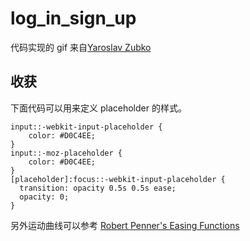 # log_in_sign_up

代码实现的 gif 来自[Yaroslav Zubko](https://material.uplabs.com/posts/7-1-log-in-sign-up)

## 收获

下面代码可以用来定义 placeholder 的样式。

```
input::-webkit-input-placeholder {
    color: #D0C4EE;
}
input::-moz-placeholder {
    color: #D0C4EE;
}
[placeholder]:focus::-webkit-input-placeholder {
  transition: opacity 0.5s 0.5s ease;
  opacity: 0;
}
```
另外运动曲线可以参考 [Robert Penner's Easing Functions](http://robertpenner.com/easing/)
